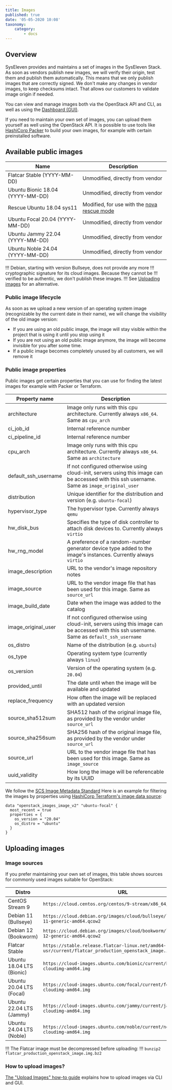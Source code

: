 ```yaml
---
title: Images
published: true
date: '05-05-2020 10:08'
taxonomy:
    category:
        - docs
---
```


## Overview

SysEleven provides and maintains a set of images in the SysEleven Stack. As soon as vendors publish new images, we will verify their origin, test them and publish them automatically. This means that we only publish images that are correctly signed. We don't make any changes in vendor images, to keep checksums intact. That allows our customers to validate image origin if needed.

You can view and manage images both via the OpenStack API and CLI, as well as using the [Dashboard (GUI)](https://cloud.syseleven.de/).

If you need to maintain your own set of images, you can upload them yourself as well using the OpenStack API. It is possible to use tools like [HashiCorp Packer](https://www.packer.io/) to build your own images, for example with certain preinstalled software.

## Available public images

Name                             | Description                                         |
---------------------------------|-----------------------------------------------------|
Flatcar Stable (YYYY-MM-DD)      | Unmodified, directly from vendor                    |
Ubuntu Bionic 18.04 (YYYY-MM-DD) | Unmodified, directly from vendor                    |
Rescue Ubuntu 18.04 sys11        | Modified, for use with the [nova rescue mode](../../03.Howtos/05.nova-rescue-mode/docs.en.md) |
Ubuntu Focal 20.04 (YYYY-MM-DD)  | Unmodified, directly from vendor                    |
Ubuntu Jammy 22.04 (YYYY-MM-DD)  | Unmodified, directly from vendor                    |
Ubuntu Noble 24.04 (YYYY-MM-DD)  | Unmodified, directly from vendor                    |

!!! Debian, starting with version Bullseye, does not provide any more
!!! cryptographic signature for its cloud images. Because they cannot be
!!! verified to be authentic, we don't publish these images.
!!! See <a href="#uploading-images">Uploading images</a> for an alternative.

### Public image lifecycle

As soon as we upload a new version of an operating system image (recognizable by the current date in their name), we will change the visibility of the old image version:

- If you are using an old public image, the image will stay visible within the project that is using it until you stop using it
- If you are not using an old public image anymore, the image will become invisible for you after some time.
- If a public image becomes completely unused by all customers, we will remove it

### Public image properties

Public images get certain properties that you can use for finding the latest images for example with Packer or Terraform.

Property name                    | Description                               |
---------------------------------|-------------------------------------------|
architecture                     | Image only runs with this cpu architecture. Currently always `x86_64`. Same as `cpu_arch` |
ci_job_id                        | Internal reference number                 |
ci_pipeline_id                   | Internal reference number                 |
cpu_arch                         | Image only runs with this cpu architecture. Currently always `x86_64`. Same as `architecture` |
default_ssh_username             | If not configured otherwise using cloud-init, servers using this image can be accessed with this ssh username. Same as `image_original_user` |
distribution                     | Unique identifier for the distribution and version (e.g. `ubuntu-focal`) |
hypervisor_type                  | The hypervisor type. Currently always `qemu` |
hw_disk_bus                      | Specifies the type of disk controller to attach disk devices to. Currently always `virtio` |
hw_rng_model                     | A preference of a random-number generator device type added to the image's instances. Currently always `virtio` |
image_description                | URL to the vendor's image repository notes |
image_source                     | URL to the vendor image file that has been used for this image. Same as `source_url` |
image_build_date                 | Date when the image was added to the catalog |
image_original_user              | If not configured otherwise using cloud-init, servers using this image can be accessed with this ssh username. Same as `default_ssh_username` |
os_distro                        | Name of the distribution (e.g. `ubuntu`) |
os_type                          | Operating system type (currently always `linux`) |
os_version                       | Version of the operating system (e.g. `20.04`) |
provided_until                   | The date until when the image will be available and updated |
replace_frequency                | How often the image will be replaced with an updated version |
source_sha512sum                 | SHA512 hash of the original image file, as provided by the vendor under `source_url` |
source_sha256sum                 | SHA256 hash of the original image file, as provided by the vendor under `source_url` |
source_url                       | URL to the vendor image file that has been used for this image. Same as `image_source` |
uuid_validity                    | How long the image will be referencable by its UUID |

We follow the [SCS Image Metadata Standard](https://docs.scs.community/standards/scs-0102-v1-image-metadata/)
Here is an example for filtering the images by properties using [HashiCorp Terraform's image data source](https://www.terraform.io/docs/providers/openstack/d/images_image_v2.html):

```hcl
data "openstack_images_image_v2" "ubuntu-focal" {
  most_recent = true
  properties = {
    os_version = "20.04"
    os_distro = "ubuntu"
  }
}
```

## Uploading images

### Image sources

If you prefer maintaining your own set of images, this table shows sources for commonly used images suitable for OpenStack:

Distro                    | URL |
--------------------------|-----|
CentOS Stream 9           | `https://cloud.centos.org/centos/9-stream/x86_64/images/` |
Debian 11 (Bullseye)      | `https://cloud.debian.org/images/cloud/bullseye/latest/debian-11-generic-amd64.qcow2` |
Debian 12 (Bookworm)      | `https://cloud.debian.org/images/cloud/bookworm/latest/debian-12-generic-amd64.qcow2` |
Flatcar Stable            | `https://stable.release.flatcar-linux.net/amd64-usr/current/flatcar_production_openstack_image.img.bz2` |
Ubuntu 18.04 LTS (Bionic) | `https://cloud-images.ubuntu.com/bionic/current/bionic-server-cloudimg-amd64.img` |
Ubuntu 20.04 LTS (Focal)  | `https://cloud-images.ubuntu.com/focal/current/focal-server-cloudimg-amd64.img` |
Ubuntu 22.04 LTS (Jammy)  | `https://cloud-images.ubuntu.com/jammy/current/jammy-server-cloudimg-amd64.img` |
Ubuntu 24.04 LTS (Noble)  | `https://cloud-images.ubuntu.com/noble/current/noble-server-cloudimg-amd64.img` |

!!! The Flatcar image must be decompressed before uploading:
!!! `bunzip2 flatcar_production_openstack_image.img.bz2`

### How to upload images?

[The "Upload Images" how-to guide](../../03.Howtos/07.upload-images/docs.en.md) explains how to upload images via CLI and GUI.
